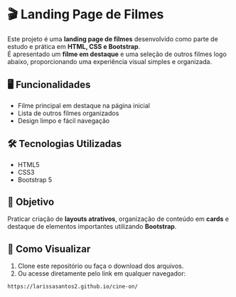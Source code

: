 # 🎬 Landing Page de Filmes

Este projeto é uma **landing page de filmes** desenvolvido como parte de estudo e prática em **HTML, CSS e Bootstrap**.  
É apresentado um **filme em destaque** e uma seleção de outros filmes logo abaixo, proporcionando uma experiência visual simples e organizada.

## 🖥️ Funcionalidades
- Filme principal em destaque na página inicial  
- Lista de outros filmes organizados  
- Design limpo e fácil navegação  

## 🛠️ Tecnologias Utilizadas
- HTML5  
- CSS3  
- Bootstrap 5  

## 🎯 Objetivo
Praticar criação de **layouts atrativos**, organização de conteúdo em **cards** e destaque de elementos importantes utilizando **Bootstrap**.

## 👀 Como Visualizar
1. Clone este repositório ou faça o download dos arquivos.  
2. Ou acesse diretamente pelo link em qualquer navegador:

```bash
https://larissasantos2.github.io/cine-on/

